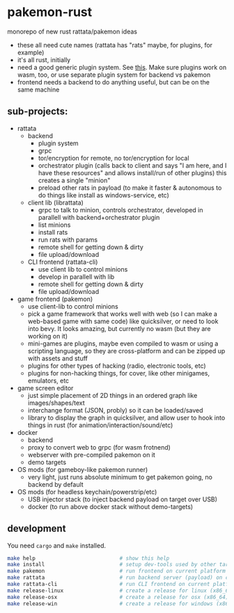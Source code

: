 # pakemon-rust

monorepo of new rust rattata/pakemon ideas

- these all need cute names (rattata has "rats" maybe, for plugins, for example)
- it's all rust, initially
- need a good generic plugin system. See [this](https://github.com/luojia65/plugin-system-example). Make sure plugins work on wasm, too, or use separate plugin system for backend vs pakemon
- frontend needs a backend to do anything useful, but can be on the same machine

## sub-projects:
  - rattata
    - backend
      - plugin system
      - grpc
      - tor/encryption for remote, no tor/encryption for local
      - orchestrator plugin (calls back to client and says "I am here, and I have these resources" and allows install/run of other plugins) this creates a single "minion"
      - preload other rats in payload (to make it faster & autonomous to do things like install as windows-service, etc)
    - client lib (librattata)
      - grpc to talk to minion, controls orchestrator, developed in parallell with backend+orchestrator plugin
      - list minions
      - install rats
      - run rats with params
      - remote shell for getting down & dirty
      - file upload/download
    - CLI frontend (rattata-cli)
      - use client lib to control minions
      - develop in parallell with lib
      - remote shell for getting down & dirty
      - file upload/download
  - game frontend (pakemon)
    - use client-lib to control minions
    - pick a game framework that works well with web (so I can make a web-based game with same code) like quicksilver, or need to look into bevy. It looks amazing, but currently no wasm (but they are working on it)
    - mini-games are plugins, maybe even compiled to wasm or using a scripting language, so they are cross-platform and can be zipped up with assets and stuff
    - plugins for other types of hacking (radio, electronic tools, etc)
    - plugins for non-hacking things, for cover, like other minigames, emulators, etc
  - game screen editor
    - just simple placement of 2D things in an ordered graph like images/shapes/text
    - interchange format (JSON, probly) so it can be loaded/saved
    - library to display the graph in quicksilver, and allow user to hook into things in rust (for animation/interaction/sound/etc)
  - docker
    - backend
    - proxy to convert web to grpc (for wasm frotnend)
    - webserver with pre-compiled pakemon on it
    - demo targets
  - OS mods (for gameboy-like pakemon runner)
    - very light, just runs absolute minimum to get pakemon going, no backend by default
  - OS mods (for headless keychain/powerstrip/etc)
    - USB injector stack (to inject backend payload on target over USB)
    - docker (to run above docker stack without demo-targets)

## development

You need `cargo` and `make` installed.

```sh
make help                           # show this help
make install                        # setup dev-tools used by other targets
make pakemon                        # run frontend on current platform
make rattata                        # run backend server (payload) on current platform
make rattata-cli                    # run CLI frontend on current platform
make release-linux                  # create a release for linux (x86_64)
make release-osx                    # create a release for osx (x86_64)
make release-win                    # create a release for windows (x86_64)
```